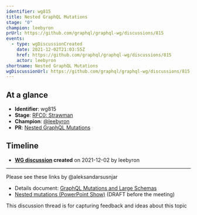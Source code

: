 ```yaml
---
identifier: wg815
title: Nested GraphQL Mutations
stage: "0"
champion: leebyron
prUrl: https://github.com/graphql/graphql-wg/discussions/815
events:
  - type: wgDiscussionCreated
    date: 2021-12-02T21:03:55Z
    href: https://github.com/graphql/graphql-wg/discussions/815
    actor: leebyron
shortname: Nested GraphQL Mutations
wgDiscussionUrl: https://github.com/graphql/graphql-wg/discussions/815
---
```


## At a glance

- **Identifier**: wg815
- **Stage**: [RFC0: Strawman](https://github.com/graphql/graphql-spec/blob/main/CONTRIBUTING.md#stage-0-strawman)
- **Champion**: [@leebyron](https://github.com/leebyron)
- **PR**: [Nested GraphQL Mutations](https://github.com/graphql/graphql-wg/discussions/815)

<!-- BEGIN_CUSTOM_TEXT -->



<!-- END_CUSTOM_TEXT -->

## Timeline

- **[WG discussion](https://github.com/graphql/graphql-wg/discussions/815) created** on 2021-12-02 by leebyron

<!-- VERBATIM -->

---

Please see these links by @aleksandarsusnjar 

   - Details document: [GraphQL Mutations and Large Schemas](https://github.com/aleksandarsusnjar/graphql-proposals/blob/main/graphql-mutations-and-large-schemas.md)
   - [Nested mutations (PowerPoint Show)](https://github.com/aleksandarsusnjar/graphql-proposals/blob/main/Nested%20mutations.ppsx) (DRAFT before the meeting)

This discussion thread is for capturing feedback and ideas about this topic
